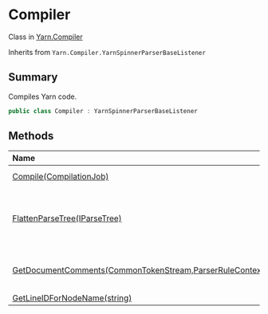 # Compiler

Class in [Yarn.Compiler](/api/csharp/yarn.compiler.md)

Inherits from `Yarn.Compiler.YarnSpinnerParserBaseListener`

## Summary


Compiles Yarn code.


```csharp
public class Compiler : YarnSpinnerParserBaseListener
```

## Methods

|Name|Description|
|:---|:---|
|[Compile(CompilationJob)](/api/csharp/yarn.compiler.compiler.compile.md)|Compiles Yarn code, as specified by a compilation job.|
|[FlattenParseTree(IParseTree)](/api/csharp/yarn.compiler.compiler.flattenparsetree.md)|Flattens a tree of  <code>Antlr4.Runtime.Tree.IParseTree</code>  objects by recursively visiting their children, and converting them into a flat  <code>System.Collections.Generic.IEnumerable`1</code> .|
|[GetDocumentComments(CommonTokenStream,ParserRuleContext,bool)](/api/csharp/yarn.compiler.compiler.getdocumentcomments.md)|Gets the text of the documentation comments that either immediately precede  <code>context</code> , or are on the same line as <code>context</code> .|
|[GetLineIDForNodeName(string)](/api/csharp/yarn.compiler.compiler.getlineidfornodename.md)||

